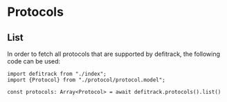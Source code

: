 # Protocols

## List

In order to fetch all protocols that are supported by defitrack, the following code can be used:

```
import defitrack from "./index";
import {Protocol} from "./protocol/protocol.model";

const protocols: Array<Protocol> = await defitrack.protocols().list()
```
